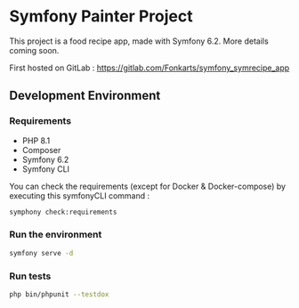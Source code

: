 # Symfony Painter Project

This project is a food recipe app, made with Symfony 6.2. 
More details coming soon.

First hosted on GitLab : https://gitlab.com/Fonkarts/symfony_symrecipe_app

## Development Environment

### Requirements

- PHP 8.1
- Composer
- Symfony 6.2
- Symfony CLI

You can check the requirements (except for Docker & Docker-compose) by executing this symfonyCLI command :

```bash
symphony check:requirements
```

### Run the environment

```bash
symfony serve -d
```

### Run tests

```bash
php bin/phpunit --testdox
```
